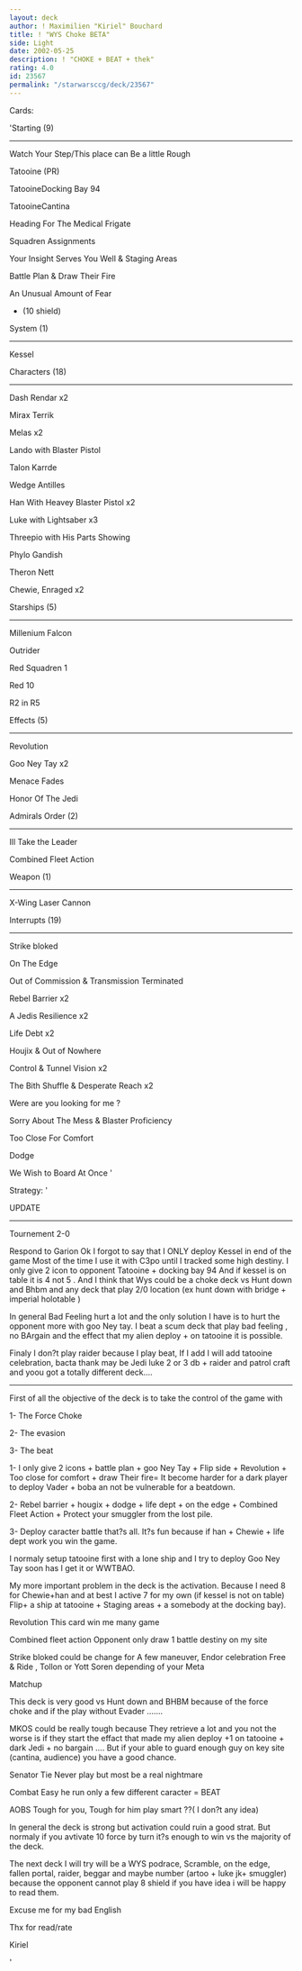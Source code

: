 ```yaml
---
layout: deck
author: ! Maximilien "Kiriel" Bouchard
title: ! "WYS Choke BETA"
side: Light
date: 2002-05-25
description: ! "CHOKE + BEAT + thek"
rating: 4.0
id: 23567
permalink: "/starwarsccg/deck/23567"
---
```

Cards: 

'Starting (9) 

---------------- 

Watch Your Step/This place can Be a little Rough 

Tatooine (PR)

TatooineDocking Bay 94 

TatooineCantina 

Heading For The Medical Frigate 

Squadren Assignments 

Your Insight Serves You Well & Staging Areas 

Battle Plan & Draw Their Fire

An Unusual Amount of Fear

+ (10 shield)


System (1) 

---------------- 

Kessel 



Characters (18) 

---------------- 

Dash Rendar x2

Mirax Terrik 

Melas x2

Lando with Blaster Pistol 

Talon Karrde 

Wedge Antilles 

Han With Heavey Blaster Pistol x2

Luke with Lightsaber x3 

Threepio with His Parts Showing 

Phylo Gandish

Theron Nett

Chewie, Enraged x2


Starships (5) 

---------------- 

Millenium Falcon 

Outrider 

Red Squadren 1 

Red 10

R2 in R5



Effects (5) 

---------------- 

Revolution

Goo Ney Tay x2 

Menace Fades 

Honor Of The Jedi 



Admirals Order (2) 

---------------- 

Ill Take the Leader 

Combined Fleet Action



Weapon (1) 

---------------- 

X-Wing Laser Cannon 


Interrupts (19) 

---------------- 

Strike bloked

On The Edge 

Out of Commission & Transmission Terminated 

Rebel Barrier x2

A Jedis Resilience x2

Life Debt x2

Houjix & Out of Nowhere 

Control & Tunnel Vision x2

The Bith Shuffle & Desperate Reach x2

Were are you looking for me ?

Sorry About The Mess & Blaster Proficiency

Too Close For Comfort

Dodge

We Wish to Board At Once '

Strategy: '

UPDATE

-----------------------------------------------------------

Tournement  2-0

Respond to Garion  Ok I forgot to say that I ONLY deploy Kessel in end of the game Most of the time I use it with C3po until I tracked some high destiny. I only give 2 icon to opponent  Tatooine + docking bay 94 And if kessel is on table it is 4 not 5 .  And I think that Wys could be a choke deck vs Hunt down and Bhbm and any deck that play 2/0 location (ex hunt down with bridge + imperial holotable ) 


In general Bad Feeling hurt a lot  and the only solution I have is to hurt the opponent more with goo Ney tay.  I beat a scum deck that play bad feeling , no BArgain and the effect that my alien deploy + on tatooine it is possible.


Finaly I don?t play raider because I play beat, If I add I will add tatooine celebration, bacta thank may be Jedi luke 2 or 3 db + raider and patrol craft and yoou got a totally different deck....



----------------------------



First of all the objective of the deck is to take the control of the game with 

1- The Force Choke  

2- The evasion

3- The beat 


1- I only give 2 icons + battle plan + goo Ney Tay + Flip side + Revolution + Too close for comfort + draw Their fire= It become harder for a dark player to deploy Vader + boba an not be vulnerable for a beatdown.


2- Rebel barrier + hougix + dodge + life dept + on the edge + Combined Fleet Action + Protect your smuggler from the lost pile.


3- Deploy caracter battle that?s all. It?s fun because if han + Chewie + life dept work you win the game.


I normaly setup tatooine first with a lone ship and I try to deploy Goo Ney Tay soon has I get it or WWTBAO.


My more important problem in the deck is the activation. Because I need 8 for Chewie+han and at best I active 7 for my own (if kessel is not on table) Flip+ a ship at tatooine + Staging areas + a somebody at the docking bay). 


Revolution This card win me many game 


Combined fleet action  Opponent only draw 1 battle destiny on my site  


Strike bloked could be change for A few maneuver, Endor celebration Free & Ride , Tollon or Yott Soren depending of your Meta


Matchup


This deck is very good vs Hunt down and BHBM because of the force choke and if the play without Evader .......


MKOS could be really tough because They retrieve a lot and you not the worse is if they start the effact that made my alien deploy +1 on tatooine + dark Jedi + no bargain ....  But if your able to guard enough guy on key site (cantina, audience) you have a good chance.


Senator Tie  Never play but most be a real nightmare


Combat  Easy he run only a few different caracter = BEAT


AOBS  Tough for you, Tough for him play smart ??( I don?t any idea)


In general the deck is strong but activation could ruin a good strat. But normaly if you avtivate 10 force by turn it?s enough to win vs the majority of the deck. 

The next deck I will try will be a WYS podrace,  Scramble, on the edge, fallen portal, raider,  beggar and maybe number (artoo + luke jk+ smuggler) because the opponent cannot play 8 shield if you have idea i will be happy to read them. 


Excuse me for my bad English 

Thx for read/rate 

Kiriel

'
